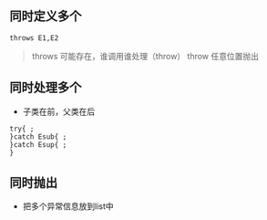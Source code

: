 ## 同时定义多个
`throws E1,E2`
> throws 可能存在，谁调用谁处理（throw）
> throw 任意位置抛出
> 
## 同时处理多个
- 子类在前，父类在后  
```
try{ ;
}catch Esub{ ;
}catch Esup{ ;
}
```

## 同时抛出

- 把多个异常信息放到list中
